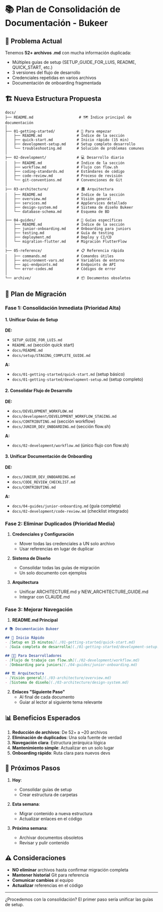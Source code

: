 # 📚 Plan de Consolidación de Documentación - Bukeer

## 🎯 Problema Actual

Tenemos **52+ archivos .md** con mucha información duplicada:
- Múltiples guías de setup (SETUP_GUIDE_FOR_LUIS, README, QUICK_START, etc.)
- 3 versiones del flujo de desarrollo
- Credenciales repetidas en varios archivos
- Documentación de onboarding fragmentada

## 🏗️ Nueva Estructura Propuesta

```
docs/
├── README.md                     # 🗺️ Índice principal de documentación
│
├── 01-getting-started/          # 🚀 Para empezar
│   ├── README.md                # Índice de la sección
│   ├── quick-start.md           # Inicio rápido (15 min)
│   ├── development-setup.md     # Setup completo desarrollo
│   └── troubleshooting.md       # Solución de problemas comunes
│
├── 02-development/              # 💻 Desarrollo diario
│   ├── README.md                # Índice de la sección
│   ├── workflow.md              # Flujo con flow.sh
│   ├── coding-standards.md      # Estándares de código
│   ├── code-review.md           # Proceso de revisión
│   └── git-conventions.md       # Convenciones de Git
│
├── 03-architecture/             # 🏛️ Arquitectura
│   ├── README.md                # Índice de la sección
│   ├── overview.md              # Visión general
│   ├── services.md              # AppServices detallado
│   ├── design-system.md         # Sistema de diseño Bukeer
│   └── database-schema.md       # Esquema de BD
│
├── 04-guides/                   # 📖 Guías específicas
│   ├── README.md                # Índice de la sección
│   ├── junior-onboarding.md     # Onboarding para juniors
│   ├── testing.md               # Guía de testing
│   ├── deployment.md            # Deploy y CI/CD
│   └── migration-flutter.md     # Migración FlutterFlow
│
├── 05-reference/                # 📋 Referencia rápida
│   ├── commands.md              # Comandos útiles
│   ├── environment-vars.md      # Variables de entorno
│   ├── api-endpoints.md         # Endpoints de API
│   └── error-codes.md           # Códigos de error
│
└── archive/                     # 📦 Documentos obsoletos
```

## 🔄 Plan de Migración

### Fase 1: Consolidación Inmediata (Prioridad Alta)

#### 1. **Unificar Guías de Setup**
**DE:**
- `SETUP_GUIDE_FOR_LUIS.md`
- `README.md` (sección quick start)
- `docs/README.md`
- `docs/setup/STAGING_COMPLETE_GUIDE.md`

**A:**
- `docs/01-getting-started/quick-start.md` (setup básico)
- `docs/01-getting-started/development-setup.md` (setup completo)

#### 2. **Consolidar Flujo de Desarrollo**
**DE:**
- `docs/DEVELOPMENT_WORKFLOW.md`
- `docs/development/DEVELOPMENT_WORKFLOW_STAGING.md`
- `docs/CONTRIBUTING.md` (sección workflow)
- `docs/JUNIOR_DEV_ONBOARDING.md` (sección flow.sh)

**A:**
- `docs/02-development/workflow.md` (único flujo con flow.sh)

#### 3. **Unificar Documentación de Onboarding**
**DE:**
- `docs/JUNIOR_DEV_ONBOARDING.md`
- `docs/CODE_REVIEW_CHECKLIST.md`
- `docs/CONTRIBUTING.md`

**A:**
- `docs/04-guides/junior-onboarding.md` (guía completa)
- `docs/02-development/code-review.md` (checklist integrado)

### Fase 2: Eliminar Duplicados (Prioridad Media)

1. **Credenciales y Configuración**
   - Mover todas las credenciales a UN solo archivo
   - Usar referencias en lugar de duplicar

2. **Sistema de Diseño**
   - Consolidar todas las guías de migración
   - Un solo documento con ejemplos

3. **Arquitectura**
   - Unificar ARCHITECTURE.md y NEW_ARCHITECTURE_GUIDE.md
   - Integrar con CLAUDE.md

### Fase 3: Mejorar Navegación

1. **README.md Principal**
```markdown
# 📚 Documentación Bukeer

## 🚀 Inicio Rápido
- [Setup en 15 minutos](./01-getting-started/quick-start.md)
- [Guía completa de desarrollo](./01-getting-started/development-setup.md)

## 👨‍💻 Para Desarrolladores
- [Flujo de trabajo con flow.sh](./02-development/workflow.md)
- [Onboarding para juniors](./04-guides/junior-onboarding.md)

## 🏗️ Arquitectura
- [Visión general](./03-architecture/overview.md)
- [Sistema de diseño](./03-architecture/design-system.md)
```

2. **Enlaces "Siguiente Paso"**
   - Al final de cada documento
   - Guiar al lector al siguiente tema relevante

## 📊 Beneficios Esperados

1. **Reducción de archivos**: De 52+ a ~20 archivos
2. **Eliminación de duplicados**: Una sola fuente de verdad
3. **Navegación clara**: Estructura jerárquica lógica
4. **Mantenimiento simple**: Actualizar en un solo lugar
5. **Onboarding rápido**: Ruta clara para nuevos devs

## 🚦 Próximos Pasos

1. **Hoy**: 
   - Consolidar guías de setup
   - Crear estructura de carpetas

2. **Esta semana**:
   - Migrar contenido a nueva estructura
   - Actualizar enlaces en el código

3. **Próxima semana**:
   - Archivar documentos obsoletos
   - Revisar y pulir contenido

## ⚠️ Consideraciones

- **NO eliminar** archivos hasta confirmar migración completa
- **Mantener historial** Git para referencia
- **Comunicar cambios** al equipo
- **Actualizar** referencias en el código

---

¿Procedemos con la consolidación? El primer paso sería unificar las guías de setup.